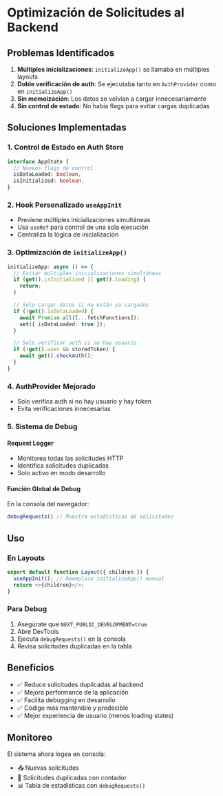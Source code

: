 # Optimización de Solicitudes al Backend

## Problemas Identificados

1. **Múltiples inicializaciones**: `initializeApp()` se llamaba en múltiples layouts
2. **Doble verificación de auth**: Se ejecutaba tanto en `AuthProvider` como en `initializeApp()`
3. **Sin memoización**: Los datos se volvían a cargar innecesariamente
4. **Sin control de estado**: No había flags para evitar cargas duplicadas

## Soluciones Implementadas

### 1. Control de Estado en Auth Store

```typescript
interface AppState {
  // Nuevos flags de control
  isDataLoaded: boolean,
  isInitialized: boolean,
}
```

### 2. Hook Personalizado `useAppInit`

- Previene múltiples inicializaciones simultáneas
- Usa `useRef` para control de una sola ejecución
- Centraliza la lógica de inicialización

### 3. Optimización de `initializeApp()`

```typescript
initializeApp: async () => {
  // Evitar múltiples inicializaciones simultáneas
  if (get().isInitialized || get().loading) {
    return;
  }

  // Solo cargar datos si no están ya cargados
  if (!get().isDataLoaded) {
    await Promise.all([...fetchFunctions]);
    set({ isDataLoaded: true });
  }

  // Solo verificar auth si no hay usuario
  if (!get().user && storedToken) {
    await get().checkAuth();
  }
}
```

### 4. AuthProvider Mejorado

- Solo verifica auth si no hay usuario y hay token
- Evita verificaciones innecesarias

### 5. Sistema de Debug

#### Request Logger
- Monitorea todas las solicitudes HTTP
- Identifica solicitudes duplicadas
- Solo activo en modo desarrollo

#### Función Global de Debug
En la consola del navegador:
```javascript
debugRequests() // Muestra estadísticas de solicitudes
```

## Uso

### En Layouts
```typescript
export default function Layout({ children }) {
  useAppInit(); // Reemplaza initializeApp() manual
  return <>{children}</>;
}
```

### Para Debug
1. Asegúrate que `NEXT_PUBLIC_DEVELOPMENT=true`
2. Abre DevTools
3. Ejecuta `debugRequests()` en la consola
4. Revisa solicitudes duplicadas en la tabla

## Beneficios

- ✅ Reduce solicitudes duplicadas al backend
- ✅ Mejora performance de la aplicación
- ✅ Facilita debugging en desarrollo
- ✅ Código más mantenible y predecible
- ✅ Mejor experiencia de usuario (menos loading states)

## Monitoreo

El sistema ahora logea en consola:
- 📤 Nuevas solicitudes
- 🚨 Solicitudes duplicadas con contador
- 📊 Tabla de estadísticas con `debugRequests()`
